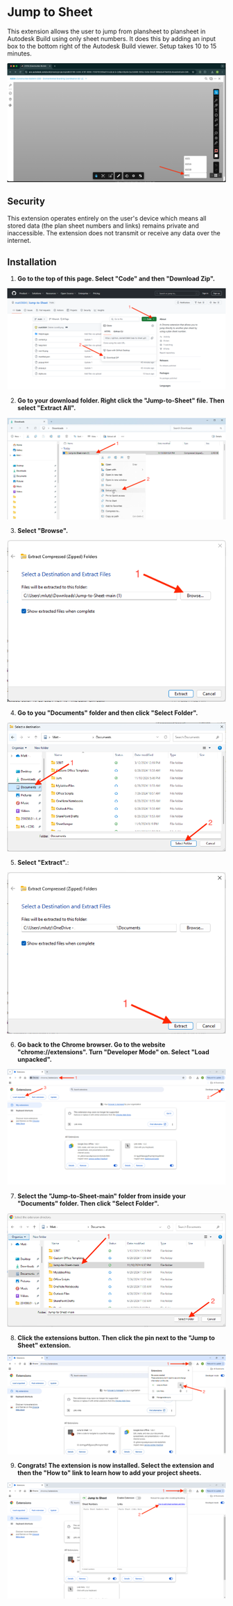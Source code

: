 # Jump to Sheet

This extension allows the user to jump from plansheet to plansheet in Autodesk Build using only sheet numbers. It does this by adding an input box to the bottom right of the Autodesk Build viewer. Setup takes 10 to 15 minutes.

![Description of Image](InstallImages/ExtensionFunctionExample.png)

## Security

This extension operates entirely on the user's device which means all stored data (the plan sheet numbers and links) remains private and inaccessible. The extension does not transmit or receive any data over the internet.

## Installation

1. **Go to the top of this page. Select "Code" and then "Download Zip".**

![Description of Image](InstallImages/InstallPhotoStep1.png)

2. **Go to your download folder. Right click the "Jump-to-Sheet" file. Then select "Extract All".**

![Description of Image](InstallImages/InstallPhotoStep2.png)

3. **Select "Browse".**

![Description of Image](InstallImages/InstallPhotoStep3.png)

4. **Go to you "Documents" folder and then click "Select Folder".**

![Description of Image](InstallImages/InstallPhotoStep4.png)

5. **Select "Extract".**:

![Description of Image](InstallImages/InstallPhotoStep5.png)

6. **Go back to the Chrome browser. Go to the website "chrome://extensions". Turn "Developer Mode" on. Select "Load unpacked".**

![Description of Image](InstallImages/InstallPhotoStep6.png)

7. **Select the "Jump-to-Sheet-main" folder from inside your "Documents" folder. Then click "Select Folder".**

![Description of Image](InstallImages/InstallPhotoStep7.png)

8. **Click the extensions button. Then click the pin next to the "Jump to Sheet" extension.**

![Description of Image](InstallImages/InstallPhotoStep8.png)

9. **Congrats! The extension is now installed. Select the extension and then the "How to" link to learn how to add your project sheets.**

![Description of Image](InstallImages/InstallPhotoStep9.png)

